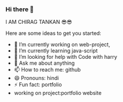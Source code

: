 ### Hi there 👋
I AM CHIRAG TANKAN 😎😎

Here are some ideas to get you started:

- 🔭 I’m currently working on web-project,
- 🌱 I’m currently learning java-script
- 🤔 I’m looking for help with Code with harry
- 💬 Ask me about anything
- 📫 How to reach me: github 
- 😄 Pronouns: hindi
- ⚡ Fun fact: portfolio
- working on project:portfolio website
